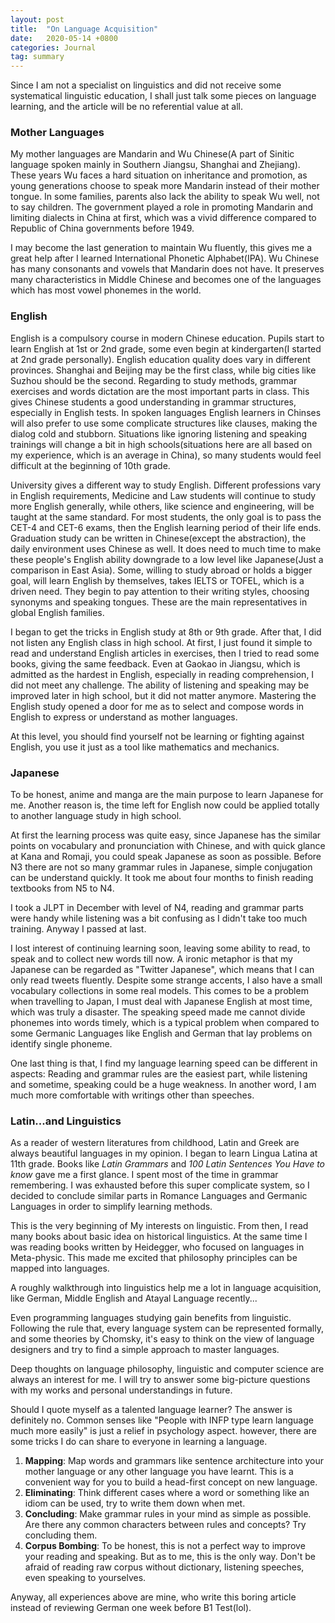 ```yaml
---
layout: post
title:  "On Language Acquisition"
date:   2020-05-14 +0800
categories: Journal
tag: summary
---
```



Since I am not a specialist on linguistics and did not receive some systematical linguistic education, I shall just talk some pieces on language learning, and the article will be no referential value at all.

### Mother Languages

My mother languages are Mandarin and Wu Chinese(A part of Sinitic language spoken mainly in Southern Jiangsu, Shanghai and Zhejiang). These years Wu faces a hard situation on inheritance and promotion, as young generations choose to speak more Mandarin instead of their mother tongue. In some families, parents also lack the ability to speak Wu well, not to say children. The government played a role in promoting Mandarin and limiting dialects in China at first, which was a vivid difference compared to Republic of China governments before 1949. 

I may become the last generation to maintain Wu fluently, this gives me a great help after I learned International Phonetic Alphabet(IPA). Wu Chinese has many consonants and vowels that Mandarin does not have. It preserves many characteristics in Middle Chinese and becomes one of the languages which has most vowel phonemes in the world. 

### English

English is a compulsory course in modern Chinese education. Pupils start to learn English at 1st or 2nd grade, some even begin at kindergarten(I started at 2nd grade personally). English education quality does vary in different provinces. Shanghai and Beijing may be the first class, while big cities like Suzhou should be the second. Regarding to study methods, grammar exercises and words dictation are the most important parts in class. This gives Chinese students a good understanding in grammar structures, especially in English tests. In spoken languages English learners in Chinses will also prefer to use some complicate structures like clauses, making the dialog cold and stubborn.  Situations like ignoring listening and speaking trainings will change a bit in high schools(situations here are all based on my experience, which is an average in China), so many students would feel difficult at the beginning of 10th grade.

University gives a different way to study English. Different professions vary in English requirements, Medicine and Law students will continue to study more English generally, while others, like science and engineering, will be taught at the same standard. For most students, the only goal is to pass the CET-4 and CET-6 exams, then the English learning period of their life ends. Graduation study can be written in Chinese(except the abstraction), the daily environment uses Chinese as well. It does need to much time to make these people's English ability downgrade to a low level like Japanese(Just a comparison in East Asia). Some, willing to study abroad or holds a bigger goal, will learn English by themselves, takes IELTS or TOFEL, which is a driven need. They begin to pay attention to their writing styles, choosing synonyms and speaking tongues. These are the main representatives in global English families.

I began to get the tricks in English study at 8th or 9th grade. After that, I did not listen any English class in high school. At first, I just found it simple to read and understand English articles in exercises, then I tried to read some books, giving the same feedback. Even at Gaokao in Jiangsu, which is admitted as the hardest in English, especially in reading comprehension, I did not meet any challenge. The ability of listening and speaking may be improved later in high school, but it did not matter anymore. Mastering the English study opened a door for me as to select and compose words in English to express or understand as mother languages. 

At this level, you should find yourself not be learning or fighting against English, you use it just as a tool like mathematics and mechanics.

### Japanese

To be honest, anime and manga are the main purpose to learn Japanese for me. Another reason is, the time left for English now could be applied totally to another language study in high school.

At first the learning process was quite easy, since Japanese has the similar points on vocabulary and pronunciation with Chinese, and with quick glance at Kana and Romaji, you could speak Japanese as soon as possible. Before N3 there are not so many grammar rules in Japanese, simple conjugation can be understand quickly. It took me about four months to finish reading textbooks from N5 to N4.

I took a JLPT in December with level of N4, reading and grammar parts were handy while listening was a bit confusing as I didn't take too much training. Anyway I passed at last.

I lost interest of continuing learning soon, leaving some ability to read, to speak and to collect new words till now. A ironic metaphor is that my Japanese can be regarded as "Twitter Japanese", which means that I can only read tweets fluently. Despite some strange accents, I also have a small vocabulary collections in some real models. This comes to be a problem when travelling to Japan, I must deal with Japanese English at most time, which was truly a disaster. The speaking speed made me cannot divide phonemes into words timely, which is a typical problem when compared to some Germanic Languages like English and German that lay problems on identify single phoneme.

One last thing is that, I find my language learning speed can be different in aspects: Reading and grammar rules are the easiest part, while listening and sometime, speaking could be a huge weakness. In another word, I am much more comfortable with writings other than speeches.

### Latin...and Linguistics

As a reader of western literatures from childhood, Latin and Greek are always beautiful languages in my opinion. I began to learn Lingua Latina at 11th grade. Books like *Latin Grammars* and *100 Latin Sentences You Have to know* gave me a first glance. I spent most of the time in grammar remembering. I was exhausted before this super complicate system, so I decided to conclude similar parts in Romance Languages and Germanic Languages in order to simplify learning methods.

This is the very beginning of My interests on linguistic. From then, I read many books about basic idea on historical linguistics. At the same time I was reading books written by Heidegger, who focused on languages in Meta-physic. This made me excited that philosophy principles can be mapped into languages. 

A roughly walkthrough into linguistics help me a lot in language acquisition, like German, Middle English and Atayal Language recently...

Even programming languages studying gain benefits from linguistic. Following the rule that, every language system can be represented formally, and some theories by Chomsky, it's easy to think on the view of language designers and try to find a simple approach to master languages.

Deep thoughts on language philosophy, linguistic and computer science are always an interest for me. I will try to answer some big-picture questions with my works and personal understandings in future.

Should I quote myself as a talented language learner? The answer is definitely no. Common senses like "People with INFP type learn language much more easily" is just a relief in psychology aspect. however, there are some tricks I do can share to everyone in learning a language.

1. **Mapping**: Map words and grammars like sentence architecture into your mother language or any other language you have learnt. This is a convenient way for you to build a head-first concept on new language.
2. **Eliminating**: Think different cases where a word or something like an idiom can be used, try to write them down when met.
3. **Concluding**: Make grammar rules in your mind as simple as possible. Are there any common characters between rules and concepts? Try concluding them.
4. **Corpus Bombing**: To be honest, this is not a perfect way to improve your reading and speaking. But as to me, this is the only way. Don't be afraid of reading raw corpus without dictionary, listening speeches, even speaking to yourselves.

Anyway, all experiences above are mine, who write this boring article instead of reviewing German one week before B1 Test(lol).
